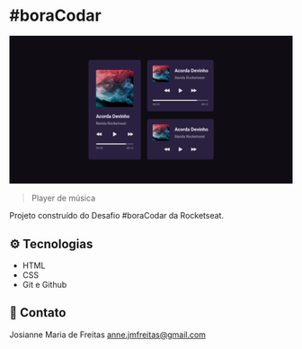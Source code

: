 # #boraCodar

![preview](./.github/preview.png)

> Player de música

Projeto construído do Desafio #boraCodar da Rocketseat.

<!-- [Clique aqui para acessar] (https://josiannefreitas.github.io/nlw-esports-explorer/) -->

## ⚙ Tecnologias

- HTML
- CSS
- Git e Github

## 📧 Contato

Josianne Maria de Freitas
anne.jmfreitas@gmail.com